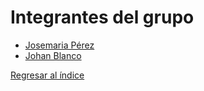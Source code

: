 # Integrantes del grupo

- [Josemaria Pérez](perez/perez.md)
- [Johan Blanco](blanco/blanco.md)

[Regresar al índice](../README.md)